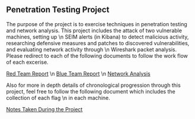 ## Penetration Testing Project

The purpose of the project is to exercise techniques in penetration testing and network analysis. This project includes the attack of two vulnerable machines, setting up \n
SEIM alerts (in Kibana) to detect malicious activity, researching defensive measures and patches to discovered vulnerabilities, and evaluating network activity through \n
Wireshark packet analysis. Please redirect to each of the following documents to follow the work flow of each excerise.

[Red Team Report](Reports/OffensiveReport) \n
[Blue Team Report](Reports/DefensiveReport) \n
[Network Analysis](Reports/NetworkReport)

Also for more in depth details of chronological progression through this project, feel free to follow the following document which includes the collection of each flag \n
in each machine.

[Notes Taken During the Project](doc/FinalProjectNotes)
